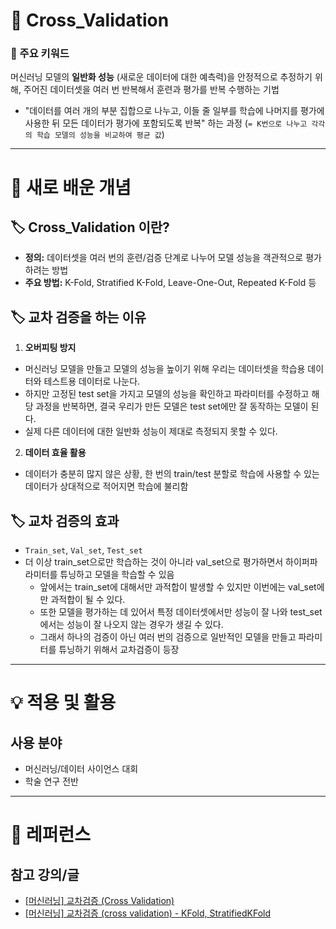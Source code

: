 # 🚀 Cross_Validation

### 🎯 주요 키워드

머신러닝 모델의 **일반화 성능** (새로운 데이터에 대한 예측력)을 안정적으로 추정하기 위해, 주어진 데이터셋을 여러 번 반복해서 훈련과 평가를 반복 수행하는 기법

- "데이터를 여러 개의 부분 집합으로 나누고, 이들 줄 일부를 학습에 나머지를 평가에 사용한 뒤 모든 데이터가 평가에 포함되도록 반복" 하는 과정 (`= K번으로 나누고 각각의 학습 모델의 성능을 비교하여 평균 값`)

---

# 📝 새로 배운 개념

## 🏷 Cross_Validation 이란?

- **정의:** 데이터셋을 여러 번의 훈련/검증 단계로 나누어 모델 성능을 객관적으로 평가하려는 방법
- **주요 방법:** K-Fold, Stratified K-Fold, Leave-One-Out, Repeated K-Fold 등

## 🏷 교차 검증을 하는 이유

1. **오버피팅 방지**

- 머신러닝 모델을 만들고 모델의 성능을 높이기 위해 우리는 데이터셋을 학습용 데이터와 테스트용 데이터로 나눈다.
- 하지만 고정된 test set을 가지고 모델의 성능을 확인하고 파라미터를 수정하고 해당 과정을 반복하면, 결국 우리가 만든 모델은 test set에만 잘 동작하는 모델이 된다.
- 실제 다른 데이터에 대한 일반화 성능이 제대로 측정되지 못할 수 있다.

2. **데이터 효율 활용**

- 데이터가 충분히 많지 않은 상황, 한 번의 train/test 분할로 학습에 사용할 수 있는 데이터가 상대적으로 적어지면 학습에 불리함

## 🏷 교차 검증의 효과

- `Train_set`, `Val_set`, `Test_set`
- 더 이상 train_set으로만 학습하는 것이 아니라 val_set으로 평가하면서 하이퍼파라미터를 튜닝하고 모델을 학습할 수 있음
  - 앞에서는 train_set에 대해서만 과적합이 발생할 수 있지만 이번에는 val_set에만 과적합이 될 수 있다.
  - 또한 모델을 평가하는 데 있어서 특정 데이터셋에서만 성능이 잘 나와 test_set에서는 성능이 잘 나오지 않는 경우가 생길 수 있다.
  - 그래서 하나의 검증이 아닌 여러 번의 검증으로 일반적인 모델을 만들고 파라미터를 튜닝하기 위해서 교차검증이 등장

---

# 💡 적용 및 활용

## 사용 분야

- 머신러닝/데이터 사이언스 대회
- 학술 연구 전반

---

# 🔗 레퍼런스

## 참고 강의/글

- [[머신러닝] 교차검증 (Cross Validation)](https://velog.io/@soo_oo/%EB%A8%B8%EC%8B%A0%EB%9F%AC%EB%8B%9D-%EA%B5%90%EC%B0%A8%EA%B2%80%EC%A6%9D-Cross-Validation)
- [[머신러닝] 교차검증 (cross validation) - KFold, StratifiedKFold](https://velog.io/@kimjo/%EB%A8%B8%EC%8B%A0%EB%9F%AC%EB%8B%9D-%EA%B5%90%EC%B0%A8%EA%B2%80%EC%A6%9D-cross-validation-KFold-StratifiedKFold-Bayesian-Optimization)
